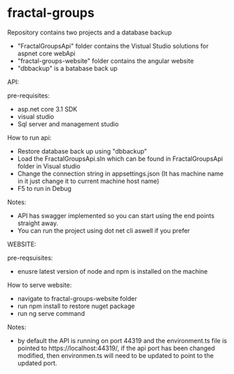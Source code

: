 # fractal-groups

Repository contains two projects and a database backup

- "FractalGroupsApi" folder contains the Vistual Studio solutions for aspnet core webApi
- "fractal-groups-website" folder contains the angular website
- "dbbackup" is a batabase back up

API:

pre-requisites:
- asp.net core 3.1 SDK
- visual studio
- Sql server and management studio

How to run api:
- Restore database back up using "dbbackup"
- Load the FractalGroupsApi.sln which can be found in FractalGroupsApi folder in Visual studio
- Change the connection string in appsettings.json (It has machine name in it just change it to current machine host name)
- F5 to run in Debug 

Notes: 
- API has swagger implemented so you can start using the end points straight away.
- You can run the project using dot net cli aswell if you prefer


WEBSITE:

pre-reqsuisites:
- enusre latest version of node and npm is installed on the machine

How to serve website:
- navigate to fractal-groups-website folder
- run npm install to restore nuget package
- run ng serve command

Notes: 
- by default the API is running on port 44319 and the environment.ts file is pointed to https://localhost:44319/,
if the api port has been changed modified, then environmen.ts will need to be updated to point to the updated port.


